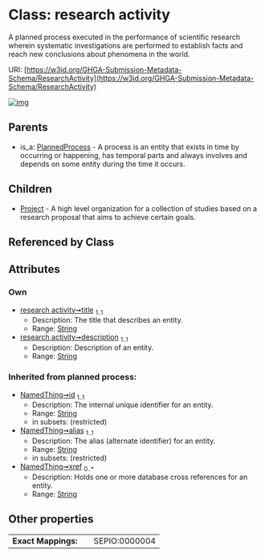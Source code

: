 
# Class: research activity


A planned process executed in the performance of scientific research wherein systematic investigations are performed to establish facts and reach new conclusions about phenomena in the world.

URI: [https://w3id.org/GHGA-Submission-Metadata-Schema/ResearchActivity](https://w3id.org/GHGA-Submission-Metadata-Schema/ResearchActivity)


[![img](https://yuml.me/diagram/nofunky;dir:TB/class/[ResearchActivity&#124;title:string;description:string;id(i):string;alias(i):string;xref(i):string%20*]^-[Project],[PlannedProcess]^-[ResearchActivity],[Project],[PlannedProcess])](https://yuml.me/diagram/nofunky;dir:TB/class/[ResearchActivity&#124;title:string;description:string;id(i):string;alias(i):string;xref(i):string%20*]^-[Project],[PlannedProcess]^-[ResearchActivity],[Project],[PlannedProcess])

## Parents

 *  is_a: [PlannedProcess](PlannedProcess.md) - A process is an entity that exists in time by occurring or happening, has temporal parts and always involves and depends on some entity during the time it occurs.

## Children

 * [Project](Project.md) - A high level organization for a collection of studies based on a research proposal that aims to achieve certain goals.

## Referenced by Class


## Attributes


### Own

 * [research activity➞title](research_activity_title.md)  <sub>1..1</sub>
     * Description: The title that describes an entity.
     * Range: [String](types/String.md)
 * [research activity➞description](research_activity_description.md)  <sub>1..1</sub>
     * Description: Description of an entity.
     * Range: [String](types/String.md)

### Inherited from planned process:

 * [NamedThing➞id](named_thing_id.md)  <sub>1..1</sub>
     * Description: The internal unique identifier for an entity.
     * Range: [String](types/String.md)
     * in subsets: (restricted)
 * [NamedThing➞alias](named_thing_alias.md)  <sub>1..1</sub>
     * Description: The alias (alternate identifier) for an entity.
     * Range: [String](types/String.md)
     * in subsets: (restricted)
 * [NamedThing➞xref](named_thing_xref.md)  <sub>0..\*</sub>
     * Description: Holds one or more database cross references for an entity.
     * Range: [String](types/String.md)

## Other properties

|                     |     |               |
| ------------------- | --- | ------------- |
| **Exact Mappings:** |     | SEPIO:0000004 |

